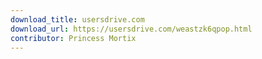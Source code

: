 ```yaml
---
download_title: usersdrive.com
download_url: https://usersdrive.com/weastzk6qpop.html
contributor: Princess Mortix
---
```


